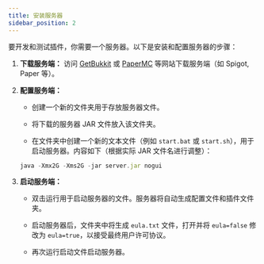 ```yaml
---
title: 安装服务器
sidebar_position: 2
---
```


要开发和测试插件，你需要一个服务器。以下是安装和配置服务器的步骤：

1. **下载服务端：** 访问 [GetBukkit](https://getbukkit.org/) 或 [PaperMC](https://papermc.io/downloads/paper) 等网站下载服务端（如 Spigot, Paper 等）。

2. **配置服务端：**

    - 创建一个新的文件夹用于存放服务器文件。

    - 将下载的服务器 JAR 文件放入该文件夹。

    - 在文件夹中创建一个新的文本文件（例如 `start.bat` 或 `start.sh`），用于启动服务器。内容如下（根据实际 JAR 文件名进行调整）：

    ```jsx title="bash"
    java -Xmx2G -Xms2G -jar server.jar nogui
    ```
    

3. **启动服务端：**

    - 双击运行用于启动服务器的文件。服务器将自动生成配置文件和插件文件夹。

    - 启动服务器后，文件夹中将生成 `eula.txt` 文件，打开并将 `eula=false` 修改为 `eula=true`，以接受最终用户许可协议。

    - 再次运行启动文件启动服务器。